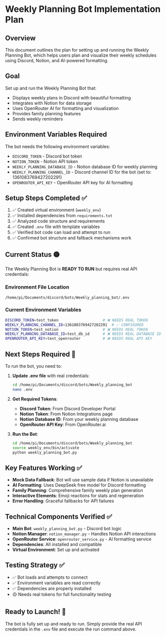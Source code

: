 # Weekly Planning Bot Implementation Plan

## Overview
This document outlines the plan for setting up and running the Weekly Planning Bot, which helps users plan and visualize their weekly schedules using Discord, Notion, and AI-powered formatting.

## Goal
Set up and run the Weekly Planning Bot that:
- Displays weekly plans in Discord with beautiful formatting
- Integrates with Notion for data storage
- Uses OpenRouter AI for formatting and visualization
- Provides family planning features
- Sends weekly reminders

## Environment Variables Required
The bot needs the following environment variables:
- `DISCORD_TOKEN` - Discord bot token
- `NOTION_TOKEN` - Notion API token
- `WEEKLY_PLANNING_DATABASE_ID` - Notion database ID for weekly planning
- `WEEKLY_PLANNING_CHANNEL_ID` - Discord channel ID for the bot (set to: 1361083769427202291)
- `OPENROUTER_API_KEY` - OpenRouter API key for AI formatting

## Setup Steps Completed ✅
1. ✅ Created virtual environment (`weekly_env`)
2. ✅ Installed dependencies from `requirements.txt`
3. ✅ Analyzed code structure and requirements
4. ✅ Created `.env` file with template variables
5. ✅ Verified bot code can load and attempt to run
6. ✅ Confirmed bot structure and fallback mechanisms work

## Current Status 🟡
The Weekly Planning Bot is **READY TO RUN** but requires real API credentials:

### Environment File Location
```
/home/pi/Documents/discord/bots/Weekly_planning_bot/.env
```

### Current Environment Variables
```bash
DISCORD_TOKEN=test_token                    # ❌ NEEDS REAL TOKEN
WEEKLY_PLANNING_CHANNEL_ID=1361083769427202291  # ✅ CONFIGURED
NOTION_TOKEN=test_notion                    # ❌ NEEDS REAL TOKEN
WEEKLY_PLANNING_DATABASE_ID=test_db_id      # ❌ NEEDS REAL DATABASE ID
OPENROUTER_API_KEY=test_openrouter          # ❌ NEEDS REAL API KEY
```

## Next Steps Required 🔄
To run the bot, you need to:

1. **Update .env file** with real credentials:
   ```bash
   cd /home/pi/Documents/discord/bots/Weekly_planning_bot
   nano .env
   ```

2. **Get Required Tokens**:
   - **Discord Token**: From Discord Developer Portal
   - **Notion Token**: From Notion Integrations page
   - **Notion Database ID**: From your weekly planning database
   - **OpenRouter API Key**: From OpenRouter.ai

3. **Run the Bot**:
   ```bash
   cd /home/pi/Documents/discord/bots/Weekly_planning_bot
   source weekly_env/bin/activate
   python weekly_planning_bot.py
   ```

## Key Features Working ✅
- **Mock Data Fallback**: Bot will use sample data if Notion is unavailable
- **AI Formatting**: Uses DeepSeek free model for Discord formatting
- **Family Planning**: Comprehensive family weekly plan generation
- **Interactive Elements**: Emoji reactions for stats and regeneration
- **Error Handling**: Graceful fallbacks for API failures

## Technical Components Verified ✅
- **Main Bot**: `weekly_planning_bot.py` - Discord bot logic
- **Notion Manager**: `notion_manager.py` - Handles Notion API interactions  
- **OpenRouter Service**: `openrouter_service.py` - AI formatting service
- **Dependencies**: All installed and compatible
- **Virtual Environment**: Set up and activated

## Testing Strategy ✅
- ✅ Bot loads and attempts to connect
- ✅ Environment variables are read correctly
- ✅ Dependencies are properly installed
- 🟡 Needs real tokens for full functionality testing

## Ready to Launch! 🚀
The bot is fully set up and ready to run. Simply provide the real API credentials in the `.env` file and execute the run command above. 